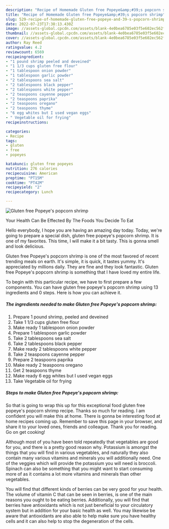 ```yaml
---
description: "Recipe of Homemade Gluten free Popeye&amp;#39;s popcorn shrimp"
title: "Recipe of Homemade Gluten free Popeye&amp;#39;s popcorn shrimp"
slug: 529-recipe-of-homemade-gluten-free-popeye-and-39-s-popcorn-shrimp
date: 2022-07-23T17:38:13.430Z
image: //assets-global.cpcdn.com/assets/blank-4e0bea6785e03f5e602ec562f230caae08da540cada707380b4fe1bbebba43da.png
thumbnail: //assets-global.cpcdn.com/assets/blank-4e0bea6785e03f5e602ec562f230caae08da540cada707380b4fe1bbebba43da.png
cover: //assets-global.cpcdn.com/assets/blank-4e0bea6785e03f5e602ec562f230caae08da540cada707380b4fe1bbebba43da.png
author: Ray Reed
ratingvalue: 4.2
reviewcount: 6569
recipeingredient:
- "1 pound shrimp peeled and deveined"
- "1 1/3 cups gluten free flour"
- "1 tablespoon onion powder"
- "1 tablespoon garlic powder"
- "2 tablespoons sea salt"
- "2 tablespoons black pepper"
- "2 tablespoons white pepper"
- "2 teaspoons cayenne pepper"
- "2 teaspoons paprika"
- "2 teaspoons oregano"
- "2 teaspoons thyme"
- "6 egg whites but I used vegan eggs"
- " Vegetable oil for frying"
recipeinstructions:

categories:
- Recipe
tags:
- gluten
- free
- popeyes

katakunci: gluten free popeyes 
nutrition: 276 calories
recipecuisine: American
preptime: "PT15M"
cooktime: "PT42M"
recipeyield: "2"
recipecategory: Lunch

---
```



![Gluten free Popeye&#39;s popcorn shrimp](//assets-global.cpcdn.com/assets/blank-4e0bea6785e03f5e602ec562f230caae08da540cada707380b4fe1bbebba43da.png)

Your Health Can Be Effected By The Foods You Decide To Eat

Hello everybody, I hope you are having an amazing day today. Today, we're going to prepare a special dish, gluten free popeye&#39;s popcorn shrimp. It is one of my favorites. This time, I will make it a bit tasty. This is gonna smell and look delicious.



Gluten free Popeye&#39;s popcorn shrimp is one of the most favored of recent trending meals on earth. It's simple, it is quick, it tastes yummy. It's appreciated by millions daily. They are fine and they look fantastic. Gluten free Popeye&#39;s popcorn shrimp is something that I have loved my entire life.


To begin with this particular recipe, we have to first prepare a few components. You can have gluten free popeye&#39;s popcorn shrimp using 13 ingredients and 0 steps. Here is how you can achieve it.

<!--inarticleads1-->

##### The ingredients needed to make Gluten free Popeye&#39;s popcorn shrimp:

1. Prepare 1 pound shrimp, peeled and deveined
1. Take 1 1/3 cups gluten free flour
1. Make ready 1 tablespoon onion powder
1. Prepare 1 tablespoon garlic powder
1. Take 2 tablespoons sea salt
1. Take 2 tablespoons black pepper
1. Make ready 2 tablespoons white pepper
1. Take 2 teaspoons cayenne pepper
1. Prepare 2 teaspoons paprika
1. Make ready 2 teaspoons oregano
1. Get 2 teaspoons thyme
1. Make ready 6 egg whites but I used vegan eggs
1. Take  Vegetable oil for frying




<!--inarticleads2-->

##### Steps to make Gluten free Popeye&#39;s popcorn shrimp:





So that is going to wrap this up for this exceptional food gluten free popeye&#39;s popcorn shrimp recipe. Thanks so much for reading. I am confident you will make this at home. There is gonna be interesting food at home recipes coming up. Remember to save this page in your browser, and share it to your loved ones, friends and colleague. Thank you for reading. Go on get cooking!

Although most of you have been told repeatedly that vegetables are good for you, and there is a pretty good reason why. Potassium is amongst the things that you will find in various vegetables, and naturally they also contain many various vitamins and minerals you will additionally need. One of the veggies which will provide the potassium you will need is broccoli. Spinach can also be something that you might want to start consuming more of as it contains a lot more vitamins and minerals than other vegetables.

You will find that different kinds of berries can be very good for your health. The volume of vitamin C that can be seen in berries, is one of the main reasons you ought to be eating berries. Additionally, you will find that berries have antioxidants which is not just beneficial to your circulatory system but in addition for your basic health as well. You may likewise be aware that antioxidants are also able to help make sure you have healthy cells and it can also help to stop the degeneration of the cells.
